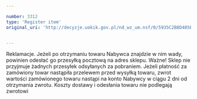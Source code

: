 ```yaml
---

number: 3312
type: 'Register item'
original_uri: 'http://decyzje.uokik.gov.pl/nd_wz_um.nsf/0/5935C2B8D405B5B2C1257A30002FA851?OpenDocument'


---
```


Reklamacje. Jeżeli po otrzymaniu towaru Nabywca znajdzie w nim wady, powinien odesłać go przesyłką pocztową na adres sklepu. Ważne! Sklep nie przyjmuje żadnych przesyłek odsyłanych za pobraniem. Jeżeli płatność za zamówiony towar nastąpiła przelewem przed wysyłką towaru, zwrot wartości zamówionego towaru nastąpi na konto Nabywcy w ciągu 2 dni od otrzymania zwrotu. Koszty dostawy i odesłania towaru nie podlegają zwrotowi
